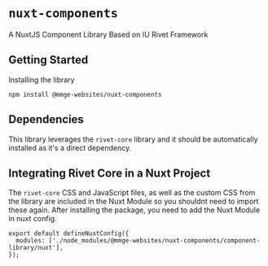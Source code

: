 # `nuxt-components`

A NuxtJS Component Library Based on IU Rivet Framework

## Getting Started

Installing the library

```
npm install @mmge-websites/nuxt-components
```

## Dependencies

This library leverages the `rivet-core` library and it should be automatically installed as it's a direct dependency.

## Integrating Rivet Core in a Nuxt Project

The `rivet-core` CSS and JavaScript files, as well as the custom CSS from the library are included in the Nuxt Module so you shouldnt need to import these again.
After installing the package, you need to add the Nuxt Module in nuxt config.

```
export default defineNuxtConfig({
  modules: ['./node_modules/@mmge-websites/nuxt-components/component-library/nuxt'],
});
```
